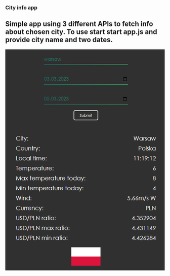 ### City info app
Simple app using 3 different APIs to fetch info about chosen city. To use start start app.js and provide city name and two dates.
---
![Example](/img/warsaw.png "warsaw")